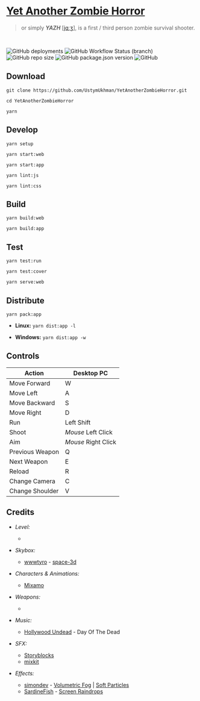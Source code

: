 # [Yet Another Zombie Horror](http://35.158.218.205/experiments/YetAnotherZombieHorror/) #
> or simply ***YAZH*** [[jɑːʒ](http://35.158.218.205/experiments/YetAnotherZombieHorror/assets/sounds/YAZH.mp3)], is a first / third person zombie survival shooter.

<br />

![GitHub deployments](https://img.shields.io/github/deployments/UstymUkhman/YetAnotherZombieHorror/github-pages)
![GitHub Workflow Status (branch)](https://img.shields.io/github/workflow/status/UstymUkhman/YetAnotherZombieHorror/Check%20commit%20message%20style/main)
![GitHub repo size](https://img.shields.io/github/repo-size/UstymUkhman/YetAnotherZombieHorror)
![GitHub package.json version](https://img.shields.io/github/package-json/v/UstymUkhman/YetAnotherZombieHorror)
![GitHub](https://img.shields.io/github/license/UstymUkhman/YetAnotherZombieHorror)

## Download ##

`git clone https://github.com/UstymUkhman/YetAnotherZombieHorror.git`

`cd YetAnotherZombieHorror`

`yarn`

## Develop ##

`yarn setup`

`yarn start:web`

`yarn start:app`

`yarn lint:js`

`yarn lint:css`

## Build ##

`yarn build:web`

`yarn build:app`

## Test ##

`yarn test:run`

`yarn test:cover`

`yarn serve:web`

## Distribute ##

`yarn pack:app`

  - **Linux:** `yarn dist:app -l`

  - **Windows:** `yarn dist:app -w`

## Controls ##

| Action | Desktop PC |
| ------ | ------ |
| Move Forward | W |
| Move Left | A |
| Move Backward | S |
| Move Right | D |
| Run | Left Shift |
| Shoot | *Mouse* Left Click |
| Aim | *Mouse* Right Click |
| Previous Weapon | Q |
| Next Weapon | E |
| Reload | R |
| Change Camera | C |
| Change Shoulder | V |

## Credits ##

  - *Level:*

    - 

  - *Skybox:*

    - [wwwtyro](https://github.com/wwwtyro) - [space-3d](https://github.com/wwwtyro/space-3d)

  - *Characters & Animations:*
  
    - [Mixamo](https://www.mixamo.com/#/)

  - *Weapons:*

    - 

  - *Music:*

    - [Hollywood Undead](https://www.hollywoodundead.com/) - Day Of The Dead
  
  - *SFX:*

    - [Storyblocks](https://www.storyblocks.com/)
    - [mixkit](https://mixkit.co/)

  - *Effects:*

    - [simondev](https://github.com/simondevyoutube) - [Volumetric Fog](https://www.youtube.com/watch?v=k1zGz55EqfU) | [Soft Particles](https://www.youtube.com/watch?v=arn_3WzCJQ8)
    - [SardineFish](https://github.com/SardineFish) - [Screen Raindrops](https://github.com/SardineFish/raindrop-fx)
